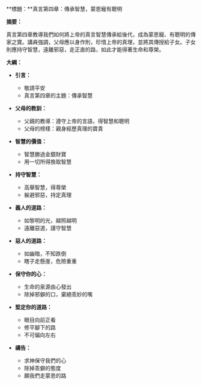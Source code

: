 **標題：**真言第四章：傳承智慧，蒙恩寵有聰明

**摘要：**

真言第四章教導我們如何將上帝的真言智慧傳承給後代，成為蒙恩寵、有聰明的傳家之寶。講員強調，父母應以身作則，珍惜上帝的真理，並將其傳授給子女。子女則應持守智慧，遠離邪惡，走正直的路，如此才能得著生命和尊榮。

**大綱：**

* **引言：**
    * 敬請平安
    * 真言第四章的主題：傳承智慧

* **父母的教訓：**
    * 父親的教導：遵守上帝的言語，得智慧和聰明
    * 父母的榜樣：親身經歷真理的寶貴

* **智慧的價值：**
    * 智慧勝過金銀財寶
    * 用一切所得換取智慧

* **持守智慧：**
    * 高舉智慧，得尊榮
    * 躲避邪惡，持定真理

* **義人的道路：**
    * 如黎明的光，越照越明
    * 遠離惡道，謹守智慧

* **惡人的道路：**
    * 如幽暗，不知跌倒
    * 瞎子走懸崖，危險重重

* **保守你的心：**
    * 生命的泉源由心發出
    * 除掉邪僻的口，棄絕乖妙的嘴

* **堅定你的道路：**
    * 眼目向前正看
    * 修平腳下的路
    * 不可偏向左右

* **禱告：**
    * 求神保守我們的心
    * 除掉乖僻的態度
    * 願我們走蒙恩的路